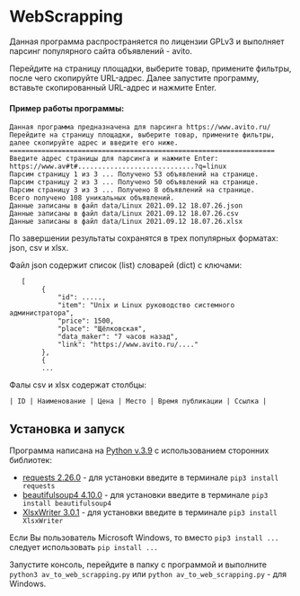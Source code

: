# WebScrapping
Данная программа распространяется по лицензии GPLv3 и выполняет парсинг популярного сайта объявлений - avito. 

Перейдите на страницу площадки, выберите товар, примените фильтры, после чего скопируйте URL-адрес. Далее запустите программу, вставьте скопированный URL-адрес и нажмите Enter.


#### Пример работы программы:
    
    Данная программа предназначена для парсинга https://www.avito.ru/
    Перейдите на страницу площадки, выберите товар, примените фильтры,
    далее скопируйте адрес и введите его ниже.
    ==================================================================
    Введите адрес страницы для парсинга и нажмите Enter:
    https://www.av#t#.............................?q=linux
    Парсим страницу 1 из 3 ... Получено 53 объявлений на странице.
    Парсим страницу 2 из 3 ... Получено 50 объявлений на странице.
    Парсим страницу 3 из 3 ... Получено 8 объявлений на странице.
    Всего получено 108 уникальных объявлений.
    Данные записаны в файл data/Linux 2021.09.12 18.07.26.json
    Данные записаны в файл data/Linux 2021.09.12 18.07.26.csv
    Данные записаны в файл data/Linux 2021.09.12 18.07.26.xlsx


По завершении результаты сохранятся в трех популярных форматах: json, csv и xlsx.

Файл json содержит список (list) словарей (dict) с ключами:

       [
            {
                "id": .....,
                "item": "Unix и Linux руководство системного администратора",
                "price": 1500,
                "place": "Щёлковская",
                "data_maker": "7 часов назад",
                "link": "https://www.avito.ru/...."
            },
            {
            ...

Фалы csv и xlsx содержат столбцы:

  ` | ID | Наименование | Цена | Место | Время публикации | Ссылка | `

## Установка и запуск

Программа написана на [Python v.3.9](https://www.python.org) с использованием сторонних библиотек:
* [requests 2.26.0](https://pypi.org/project/requests/) - для установки введите в терминале `pip3 install requests`
* [beautifulsoup4 4.10.0](https://pypi.org/project/beautifulsoup4/) - для установки введите в терминале `pip3 install beautifulsoup4`
* [XlsxWriter 3.0.1](https://pypi.org/project/XlsxWriter/) - для установки введите в терминале `pip3 install XlsxWriter`

Если Вы пользователь Microsoft Windows, то вместо `pip3 install ...` следует использовать  `pip install ...`
 
Запустите консоль, перейдите в папку с программой и выполните `python3 av_to_web_scrapping.py` или  `python av_to_web_scrapping.py` - для Windows.


